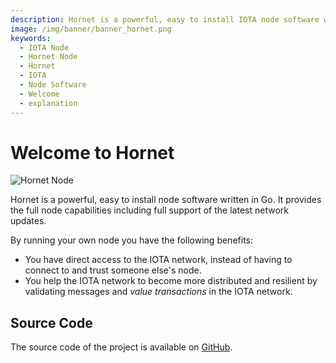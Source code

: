 ```yaml
---
description: Hornet is a powerful, easy to install IOTA node software written in Go. It provides the full node capabilities including full support of the Chrysalis network update.
image: /img/banner/banner_hornet.png
keywords:
  - IOTA Node
  - Hornet Node
  - Hornet
  - IOTA
  - Node Software
  - Welcome
  - explanation
---
```


# Welcome to Hornet

![Hornet Node](/img/banner/banner_hornet.png)

Hornet is a powerful, easy to install node software written in Go.
It provides the full node capabilities including full support of the latest network updates.

By running your own node you have the following benefits:

- You have direct access to the IOTA network, instead of having to connect to and trust someone else's node.
- You help the IOTA network to become more distributed and resilient by validating messages and _value transactions_ in
  the IOTA network.

## Source Code

The source code of the project is available on [GitHub](https://github.com/iotaledger/hornet).
